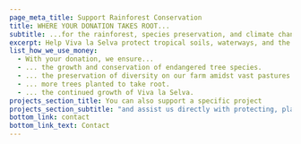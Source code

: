 ```yaml
---
page_meta_title: Support Rainforest Conservation
title: WHERE YOUR DONATION TAKES ROOT...
subtitle: ...for the rainforest, species preservation, and climate change.
excerpt: Help Viva la Selva protect tropical soils, waterways, and the climate. Support biodiverse reforestation with endangered or rare tree species.
list_how_we_use_money:
  - With your donation, we ensure...
  - ... the growth and conservation of endangered tree species.
  - ... the preservation of diversity on our farm amidst vast pastures.
  - ... more trees planted to take root.
  - ... the continued growth of Viva la Selva.
projects_section_title: You can also support a specific project
projects_section_subtitle: "and assist us directly with protecting, planting, or nurturing:"
bottom_link: contact
bottom_link_text: Contact
---
```

